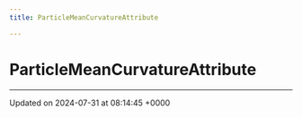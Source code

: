 ```yaml
---
title: ParticleMeanCurvatureAttribute

---
```


# ParticleMeanCurvatureAttribute





-------------------------------

Updated on 2024-07-31 at 08:14:45 +0000